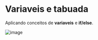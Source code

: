 # Variaveis e tabuada

Aplicando conceitos de **variaveis** e **if/else**.

![image](https://user-images.githubusercontent.com/69824782/103175769-38587380-484b-11eb-93a3-523103068c9a.png)